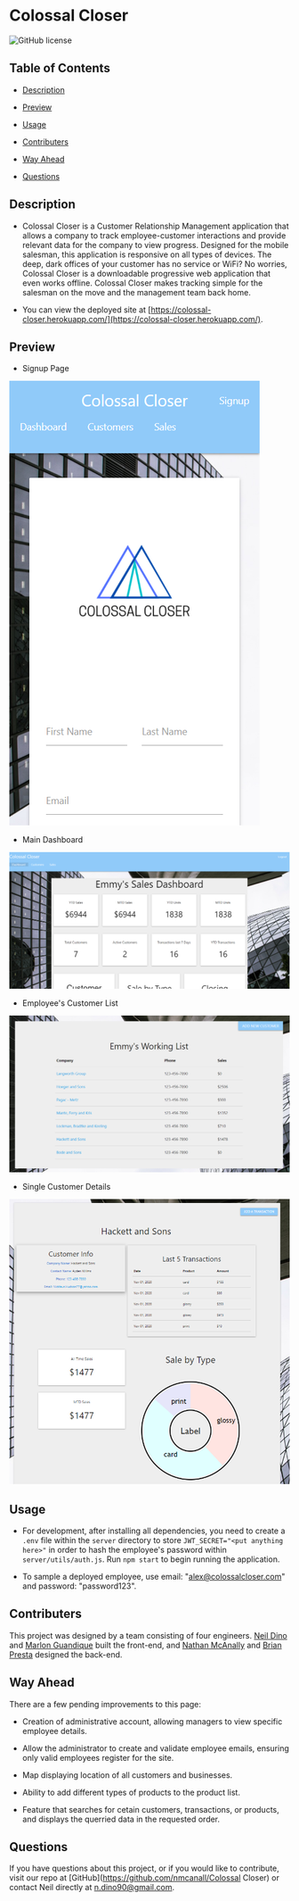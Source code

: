 
# Colossal Closer

![GitHub license](https://img.shields.io/badge/license-None-blue.svg)

## Table of Contents

* [Description](#description)

* [Preview](#preview)

* [Usage](#usage)

* [Contributers](#contributers)

* [Way Ahead](#way-ahead)

* [Questions](#questions)

## Description

* Colossal Closer is a Customer Relationship Management application that allows a company to track employee-customer interactions and provide relevant data for the company to view progress.  Designed for the mobile salesman, this application is responsive on all types of devices.  The deep, dark offices of your customer has no service or WiFi?  No worries, Colossal Closer is a downloadable progressive web application that even works offline.  Colossal Closer makes tracking simple for the salesman on the move and the management team back home.

* You can view the deployed site at [https://colossal-closer.herokuapp.com/](https://colossal-closer.herokuapp.com/).

## Preview

* Signup Page

![image](./client/public/images/signup.png)

* Main Dashboard

![image](./client/public/images/dashboard.png)

* Employee's Customer List

![image](./client/public/images/customer-list.png)

* Single Customer Details

![image](./client/public/images/customer-details.png)

## Usage

* For development, after installing all dependencies, you need to create a `.env` file within the `server` directory to store `JWT_SECRET="<put anything here>"` in order to hash the employee's password within `server/utils/auth.js`.  Run `npm start` to begin running the application.  

* To sample a deployed employee, use email: "alex@colossalcloser.com" and password: "password123".

## Contributers

This project was designed by a team consisting of four engineers.  [Neil Dino](https://github.com/NGDino) and [Marlon Guandique](https://github.com/chulopapi) built the front-end, and [Nathan McAnally](https://github.com/nmcanall) and [Brian Presta](https://github.com/brian-presta) designed the back-end. 

## Way Ahead

There are a few pending improvements to this page:

* Creation of administrative account, allowing managers to view specific employee details.

* Allow the administrator to create and validate employee emails, ensuring only valid employees register for the site.

* Map displaying location of all customers and businesses.

* Ability to add different types of products to the product list.

* Feature that searches for cetain customers, transactions, or products, and displays the querried data in the requested order.

## Questions

If you have questions about this project, or if you would like to contribute, visit our repo at [GitHub](https://github.com/nmcanall/Colossal Closer) or contact Neil directly at <n.dino90@gmail.com>.
